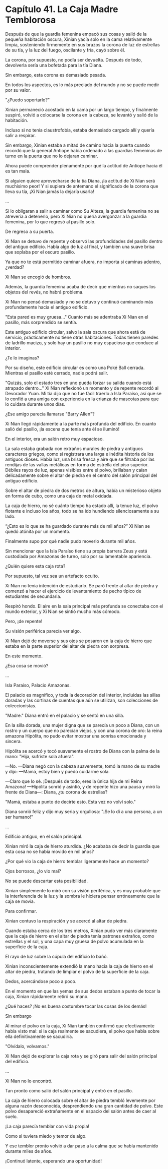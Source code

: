 
# Capítulo 41. La Caja Madre Temblorosa


Después de que la guardia femenina empacó sus cosas y salió de la pequeña habitación oscura, Xinian yacía solo en la cama relativamente limpia, sosteniendo firmemente en sus brazos la corona de luz de estrellas de su tía, y la luz del fuego, oscilante y fría, cayó sobre él.

La corona, por supuesto, no podía ser devuelta. Después de todo, devolverla sería una bofetada para la tía Diana.

Sin embargo, esta corona es demasiado pesada.

En todos los aspectos, es lo más preciado del mundo y no se puede medir por su valor.

"¿Puedo soportarlo?"

Xinian permaneció acostado en la cama por un largo tiempo, y finalmente suspiró, volvió a colocarse la corona en la cabeza, se levantó y salió de la habitación.

Incluso si no tenía claustrofobia, estaba demasiado cargado allí y quería salir a respirar.

Sin embargo, Xinian estaba a mitad de camino hacia la puerta cuando recordó que la general Antiope había ordenado a las guardias femeninas de turno en la puerta que no lo dejaran caminar.

Ahora puede comprender plenamente por qué la actitud de Antiope hacia él es tan mala.

Si alguien quiere aprovecharse de la tía Diana, ¡la actitud de Xi Nian será muchísimo peor! Y si supiera de antemano el significado de la corona que lleva su tía, ¡Xi Nian jamás la dejaría usarla!

...

Si lo obligaran a salir a caminar como Su Alteza, la guardia femenina no se atrevería a detenerlo, pero Xi Nian no quería avergonzar a la guardia femenina, por lo que regresó al pasillo solo.

De regreso a su puerta.

Xi Nian se detuvo de repente y observó las profundidades del pasillo dentro del antiguo edificio. Había algo de luz al final, y también una suave brisa que soplaba por el oscuro pasillo.

Ya que no te está permitido caminar afuera, no importa si caminas adentro, ¿verdad?

Xi Nian se encogió de hombros.

Además, la guardia femenina acaba de decir que mientras no saques los objetos del revés, no habrá problema.

Xi Nian no pensó demasiado y no se detuvo y continuó caminando más profundamente hacia el antiguo edificio.

"Esta pared es muy gruesa..." Cuanto más se adentraba Xi Nian en el pasillo, más sorprendido se sentía.

Este antiguo edificio circular, salvo la sala oscura que ahora está de servicio, prácticamente no tiene otras habitaciones. Todas tienen paredes de ladrillo macizo, y solo hay un pasillo no muy espacioso que conduce al interior.

¿Te lo imaginas?

Por su diseño, este edificio circular es como una Poké Ball cerrada. Mientras el pasillo esté cerrado, nadie podrá salir.

"Quizás, solo el estado tres en uno pueda forzar su salida cuando está atrapado dentro..." Xi Nian reflexionó un momento y de repente recordó al Devorador Yuan. Mi tía dijo que no fue fácil traerlo a Isla Paraíso, así que se lo confió a una amiga con experiencia en la crianza de mascotas para que lo cuidara durante unos días.

¿Ese amigo parecía llamarse "Barry Allen"?

Xi Nian llegó rápidamente a la parte más profunda del edificio. En cuanto salió del pasillo, ¡la escena que tenía ante él se iluminó!

En el interior, era un salón retro muy espacioso.

La sala estaba grabada con extraños murales de piedra y antiguos caracteres griegos, como si registrara una larga e inédita historia de los antiguos dioses. Había luz, una brisa fresca y aire que se filtraba por las rendijas de las vallas metálicas en forma de estrella del piso superior. Débiles rayos de luz, apenas visibles entre el polvo, brillaban y caían delicadamente sobre el altar de piedra en el centro del salón principal del antiguo edificio.

Sobre el altar de piedra de dos metros de altura, había un misterioso objeto en forma de cubo, como una caja de metal oxidada.

La caja de hierro, no sé cuánto tiempo ha estado allí, la tenue luz, el polvo flotante e incluso los años, todo se ha ido hundiendo silenciosamente a su lado.

“¿Esto es lo que se ha guardado durante más de mil años?” Xi Nian se quedó atónita por un momento.

Finalmente supo por qué nadie pudo moverlo durante mil años.

Sin mencionar que la Isla Paraíso tiene su propia barrera Zeus y está custodiada por Amazonas de turno, solo por su lamentable apariencia.

¿Quién quiere esta caja rota?

Por supuesto, tal vez sea un artefacto oculto.

Xi Nian no tenía intención de estudiarlo. Se paró frente al altar de piedra y comenzó a hacer el ejercicio de levantamiento de pecho típico de estudiantes de secundaria.

Respiró hondo. El aire en la sala principal más profunda se conectaba con el mundo exterior, y Xi Nian se sintió mucho más cómodo.

Pero, ¡de repente!

Su visión periférica parecía ver algo.

Xi Nian dejó de moverse y sus ojos se posaron en la caja de hierro que estaba en la parte superior del altar de piedra con sorpresa.

En este momento.

¿Esa cosa se movió?

...

Isla Paraíso, Palacio Amazonas.

El palacio es magnífico, y toda la decoración del interior, incluidas las sillas doradas y las cortinas de cuentas que aún se utilizan, son colecciones de coleccionistas.

"Madre." Diana entró en el palacio y se sentó en una silla.

En la silla dorada, una mujer digna que se parecía un poco a Diana, con un rostro y un cuerpo que no parecían viejos, y con una corona de oro: la reina amazona Hipólita, no pudo evitar mostrar una sonrisa emocionada y sincera.

Hipólita se acercó y tocó suavemente el rostro de Diana con la palma de la mano: "Hija, sufriste sola afuera".

—No. —Diana negó con la cabeza suavemente, tomó la mano de su madre y dijo: —Mamá, estoy bien y puedo cuidarme sola.

—Claro que lo sé. ¡Después de todo, eres la única hija de mi Reina Amazona! —Hipólita sonrió y asintió, y de repente hizo una pausa y miró la frente de Diana—: Diana, ¿tu corona de estrellas?

"Mamá, estaba a punto de decirte esto. Esta vez no volví solo."

Diana sonrió feliz y dijo muy seria y orgullosa: "¡Se lo di a una persona, a un ser humano!"

...

Edificio antiguo, en el salón principal.

Xinian miró la caja de hierro aturdida. ¿No acababa de decir la guardia que esta cosa no se había movido en mil años?

¿Por qué vio la caja de hierro temblar ligeramente hace un momento?

Ojos borrosos, ¿lo vio mal?

No se puede descartar esta posibilidad.

Xinian simplemente lo miró con su visión periférica, y es muy probable que la interferencia de la luz y la sombra le hiciera pensar erróneamente que la caja se movía.

Para confirmar.

Xinian contuvo la respiración y se acercó al altar de piedra.

Cuando estaba cerca de los tres metros, Xinian pudo ver más claramente que la caja de hierro en el altar de piedra tenía patrones extraños, como estrellas y el sol, y una capa muy gruesa de polvo acumulada en la superficie de la caja.

El rayo de luz sobre la cúpula del edificio lo bañó.

Xinian inconscientemente extendió la mano hacia la caja de hierro en el altar de piedra, tratando de limpiar el polvo de la superficie de la caja.

Dedos, acercándose poco a poco.

En el momento en que las yemas de sus dedos estaban a punto de tocar la caja, Xinian rápidamente retiró su mano.

¿Qué haces? ¡No es buena costumbre tocar las cosas de los demás!

Sin embargo

Al mirar el polvo en la caja, Xi Nian también confirmó que efectivamente había visto mal: si la caja realmente se sacudiera, el polvo que había sobre ella definitivamente se sacudiría.

"Olvídalo, volvamos."

Xi Nian dejó de explorar la caja rota y se giró para salir del salón principal del edificio.

...

Xi Nian no lo encontró.

Tan pronto como salió del salón principal y entró en el pasillo.

La caja de hierro colocada sobre el altar de piedra tembló levemente por alguna razón desconocida, desprendiendo una gran cantidad de polvo. Este polvo desapareció extrañamente en el espacio del salón antes de caer al suelo.

¡La caja parecía temblar con vida propia!

Como si tuviera miedo y temor de algo.

Y ese temblor pronto volvió a dar paso a la calma que se había mantenido durante miles de años.

¡Continuó latente, esperando una oportunidad!